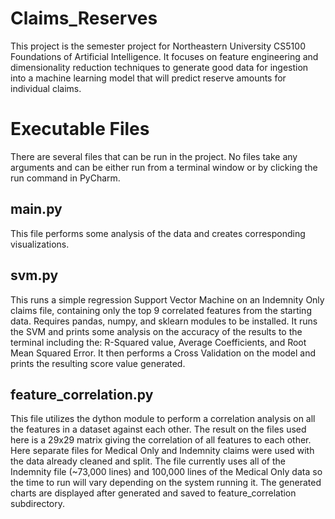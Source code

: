 # Claims_Reserves
This project is the semester project for Northeastern University CS5100 Foundations of Artificial Intelligence.  It focuses on feature engineering and dimensionality reduction techniques to generate good data for ingestion into a machine learning model that will predict reserve amounts for individual claims.

# Executable Files
There are several files that can be run in the project.  No files take any arguments and can be either run from a terminal window or by clicking the run command in PyCharm.

## main.py
This file performs some analysis of the data and creates corresponding visualizations.

## svm.py
This runs a simple regression Support Vector Machine on an Indemnity Only claims file, containing only the top 9 correlated features from the starting data.  Requires pandas, numpy, and sklearn modules to be installed.  It runs the SVM and prints some analysis on the accuracy of the results to the terminal including the: R-Squared value, Average Coefficients, and Root Mean Squared Error. It then performs a Cross Validation on the model and prints the resulting score value generated.

## feature_correlation.py
This file utilizes the dython module to perform a correlation analysis on all the features in a dataset against each other.  The result on the files used here is a 29x29 matrix giving the correlation of all features to each other.  Here separate files for Medical Only and Indemnity claims were used with the data already cleaned and split.  The file currently uses all of the Indemnity file (~73,000 lines) and 100,000 lines of the Medical Only data so the time to run will vary depending on the system running it.  The generated charts are displayed after generated and saved to feature_correlation subdirectory.



